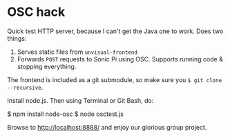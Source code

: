 OSC hack
========

Quick test HTTP server, because I can't get the Java one to work. Does two
things:

1. Serves static files from `unvisual-frontend`
2. Forwards `POST` requests to Sonic Pi using OSC. Supports running code &
   stopping everything.

The frontend is included as a git submodule, so make sure you `$ git clone --recursive`.

Install node.js. Then using Terminal or Git Bash, do:

$ npm install node-osc
$ node osctest.js

Browse to <http://localhost:8888/> and enjoy our glorious group project.
